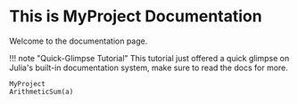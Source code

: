 # This is MyProject Documentation

Welcome to the documentation page. 

!!! note "Quick-Glimpse Tutorial"
    This tutorial just offered a quick glimpse on Julia's built-in documentation system, make sure to read the docs for more.

```@docs
MyProject
ArithmeticSum(a)
```